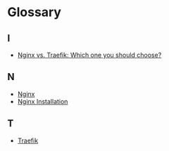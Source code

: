 # Glossary



## I

- [Nginx vs. Traefik: Which one you should choose?](https://medium.com/@thekubeguy/nginx-vs-traefik-which-one-you-should-choose-e6e841b56634)

## N

- [Nginx](#i)
- [Nginx Installation](../../docs/setup/microk8s.html#Cluster)

## T

- [Traefik](#i)
